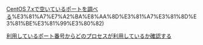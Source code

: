 [CentOS 7.xで空いているポートを調べる](https://akamist.com/blog/archives/3569#:~:text=CentOS7%E3%81%A7%E7%A9%BA%E3%81%84%E3%81%A6%E3%81%84%E3%82%8B,statistics)%E3%81%A7%E7%A2%BA%E8%AA%8D%E3%81%A7%E3%81%8D%E3%81%BE%E3%81%99%E3%80%82)

[利用しているポート番号からどのプロセスが利用しているか確認する](https://qiita.com/toshihirock/items/c6a09575c2d88c210483)

